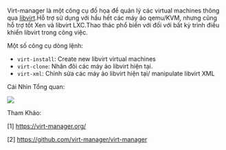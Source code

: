Virt-manager là một công cụ đồ họa để quản lý các virtual machines thông qua [libvirt](https://libvirt.org/).Hỗ trợ sử dụng với hầu hết các máy ảo qemu/KVM, nhưng cũng hỗ trợ tốt Xen và libvirt LXC.Thao thác phổ biến với đối với bất kỳ trình điều khiển libvirt trong công việc.

Một số công cụ dòng lệnh:
- `virt-install`: Create new libvirt virtual machines
- `virt-clone`: Nhân đôi các máy ảo libvirt hiện tại.
- `virt-xml`: Chỉnh sửa các máy ảo libvirt hiện tại/ manipulate libvirt XML

 Cái Nhìn Tổng quan:
 
<img src="https://i.imgur.com/5KLGLgN.jpg">

Tham Khảo:

[1] https://virt-manager.org/

[2] https://github.com/virt-manager/virt-manager
